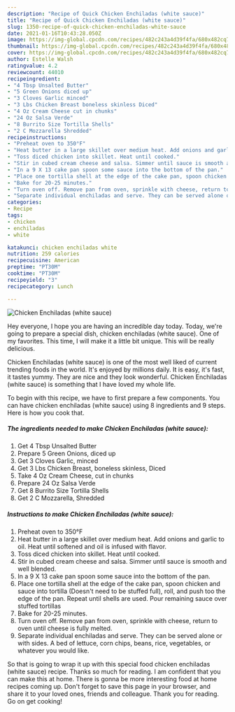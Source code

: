 ```yaml
---
description: "Recipe of Quick Chicken Enchiladas (white sauce)"
title: "Recipe of Quick Chicken Enchiladas (white sauce)"
slug: 1350-recipe-of-quick-chicken-enchiladas-white-sauce
date: 2021-01-16T10:43:28.050Z
image: https://img-global.cpcdn.com/recipes/482c243a4d39f4fa/680x482cq70/chicken-enchiladas-white-sauce-recipe-main-photo.jpg
thumbnail: https://img-global.cpcdn.com/recipes/482c243a4d39f4fa/680x482cq70/chicken-enchiladas-white-sauce-recipe-main-photo.jpg
cover: https://img-global.cpcdn.com/recipes/482c243a4d39f4fa/680x482cq70/chicken-enchiladas-white-sauce-recipe-main-photo.jpg
author: Estelle Walsh
ratingvalue: 4.2
reviewcount: 44010
recipeingredient:
- "4 Tbsp Unsalted Butter"
- "5 Green Onions diced up"
- "3 Cloves Garlic minced"
- "3 Lbs Chicken Breast boneless skinless Diced"
- "4 Oz Cream Cheese cut in chunks"
- "24 Oz Salsa Verde"
- "8 Burrito Size Tortilla Shells"
- "2 C Mozzarella Shredded"
recipeinstructions:
- "Preheat oven to 350°F"
- "Heat butter in a large skillet over medium heat. Add onions and garlic to oil. Heat until softened and oil is infused with flavor."
- "Toss diced chicken into skillet. Heat until cooked."
- "Stir in cubed cream cheese and salsa. Simmer until sauce is smooth and well blended."
- "In a 9 X 13 cake pan spoon some sauce into the bottom of the pan."
- "Place one tortilla shell at the edge of the cake pan, spoon chicken and sauce into tortilla (Doesn&#39;t need to be stuffed full), roll, and push too the edge of the pan. Repeat until shells are used. Pour remaining sauce over stuffed tortillas"
- "Bake for 20-25 minutes."
- "Turn oven off. Remove pan from oven, sprinkle with cheese, return to oven until cheese is fully melted."
- "Separate individual enchiladas and serve. They can be served alone or with sides. A bed of lettuce, corn chips, beans, rice, vegetables, or whatever you would like."
categories:
- Recipe
tags:
- chicken
- enchiladas
- white

katakunci: chicken enchiladas white 
nutrition: 259 calories
recipecuisine: American
preptime: "PT30M"
cooktime: "PT30M"
recipeyield: "3"
recipecategory: Lunch

---
```



![Chicken Enchiladas (white sauce)](https://img-global.cpcdn.com/recipes/482c243a4d39f4fa/680x482cq70/chicken-enchiladas-white-sauce-recipe-main-photo.jpg)

Hey everyone, I hope you are having an incredible day today. Today, we're going to prepare a special dish, chicken enchiladas (white sauce). One of my favorites. This time, I will make it a little bit unique. This will be really delicious.

Chicken Enchiladas (white sauce) is one of the most well liked of current trending foods in the world. It's enjoyed by millions daily. It is easy, it's fast, it tastes yummy. They are nice and they look wonderful. Chicken Enchiladas (white sauce) is something that I have loved my whole life.




To begin with this recipe, we have to first prepare a few components. You can have chicken enchiladas (white sauce) using 8 ingredients and 9 steps. Here is how you cook that.

<!--inarticleads1-->

##### The ingredients needed to make Chicken Enchiladas (white sauce):

1. Get 4 Tbsp Unsalted Butter
1. Prepare 5 Green Onions, diced up
1. Get 3 Cloves Garlic, minced
1. Get 3 Lbs Chicken Breast, boneless skinless, Diced
1. Take 4 Oz Cream Cheese, cut in chunks
1. Prepare 24 Oz Salsa Verde
1. Get 8 Burrito Size Tortilla Shells
1. Get 2 C Mozzarella, Shredded




<!--inarticleads2-->

##### Instructions to make Chicken Enchiladas (white sauce):

1. Preheat oven to 350°F
1. Heat butter in a large skillet over medium heat. Add onions and garlic to oil. Heat until softened and oil is infused with flavor.
1. Toss diced chicken into skillet. Heat until cooked.
1. Stir in cubed cream cheese and salsa. Simmer until sauce is smooth and well blended.
1. In a 9 X 13 cake pan spoon some sauce into the bottom of the pan.
1. Place one tortilla shell at the edge of the cake pan, spoon chicken and sauce into tortilla (Doesn&#39;t need to be stuffed full), roll, and push too the edge of the pan. Repeat until shells are used. Pour remaining sauce over stuffed tortillas
1. Bake for 20-25 minutes.
1. Turn oven off. Remove pan from oven, sprinkle with cheese, return to oven until cheese is fully melted.
1. Separate individual enchiladas and serve. They can be served alone or with sides. A bed of lettuce, corn chips, beans, rice, vegetables, or whatever you would like.




So that is going to wrap it up with this special food chicken enchiladas (white sauce) recipe. Thanks so much for reading. I am confident that you can make this at home. There is gonna be more interesting food at home recipes coming up. Don't forget to save this page in your browser, and share it to your loved ones, friends and colleague. Thank you for reading. Go on get cooking!
